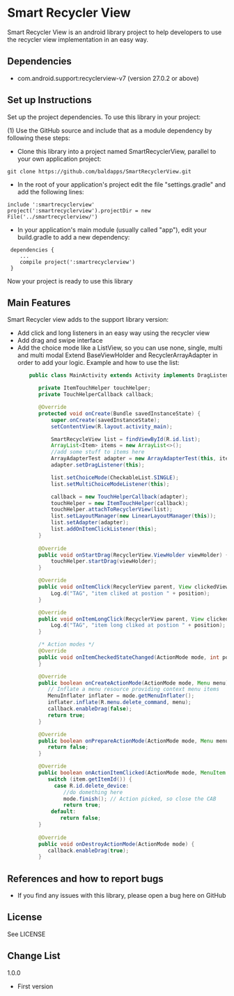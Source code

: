 # Smart Recycler View

Smart Recycler View is an android library project to help developers to use the recycler view implementation in an easy way.

## Dependencies
* com.android.support:recyclerview-v7 (version 27.0.2 or above)

## Set up Instructions
Set up the project dependencies. To use this library in your project:

(1) Use the GitHub source and include that as a module dependency by following these steps:
 * Clone this library into a project named SmartRecyclerView, parallel to your own application project:
```shell
git clone https://github.com/baldapps/SmartRecyclerView.git
```
 * In the root of your application's project edit the file "settings.gradle" and add the following lines:
```shell
include ':smartrecyclerview'
project(':smartrecyclerview').projectDir = new File('../smartrecyclerview/')
```
 * In your application's main module (usually called "app"), edit your build.gradle to add a new dependency:
```shell
 dependencies {
    ...
    compile project(':smartrecyclerview')
 }
```
Now your project is ready to use this library

## Main Features
Smart Recycler view adds to the support library version:
 * Add click and long listeners in an easy way using the recycler view
 * Add drag and swipe interface
 * Add the choice mode like a ListView, so you can use none, single, multi and multi modal
 Extend BaseViewHolder and RecyclerArrayAdapter in order to add your logic. Example and how to use the list:
 ```java
        public class MainActivity extends Activity implements DragListener, SmartRecycleView.OnItemClickListener, MultiChoiceModeListener {

           private ItemTouchHelper touchHelper;
           private TouchHelperCallback callback;

           @Override
           protected void onCreate(Bundle savedInstanceState) {
               super.onCreate(savedInstanceState);
               setContentView(R.layout.activity_main);

               SmartRecycleView list = findViewById(R.id.list);
               ArrayList<Item> items = new ArrayList<>();
               //add some stuff to items here
               ArrayAdapterTest adapter = new ArrayAdapterTest(this, items);
               adapter.setDragListener(this);

               list.setChoiceMode(CheckableList.SINGLE);
               list.setMultiChoiceModeListener(this);

               callback = new TouchHelperCallback(adapter);
               touchHelper = new ItemTouchHelper(callback);
               touchHelper.attachToRecyclerView(list);
               list.setLayoutManager(new LinearLayoutManager(this));
               list.setAdapter(adapter);
               list.addOnItemClickListener(this);
           }
        
           @Override
           public void onStartDrag(RecyclerView.ViewHolder viewHolder) {
               touchHelper.startDrag(viewHolder);
           }

           @Override
           public void onItemClick(RecyclerView parent, View clickedView, int position) {
               Log.d("TAG", "item cliked at postion " + position);
           }

           @Override
           public void onItemLongClick(RecyclerView parent, View clickedView, int position) {
               Log.d("TAG", "item long cliked at postion " + position);
           }

           /* Action modes */
           @Override
           public void onItemCheckedStateChanged(ActionMode mode, int position, long id, boolean checked) {
           }

           @Override
           public boolean onCreateActionMode(ActionMode mode, Menu menu) {
              // Inflate a menu resource providing context menu items
              MenuInflater inflater = mode.getMenuInflater();
              inflater.inflate(R.menu.delete_command, menu);
              callback.enableDrag(false);
              return true;
           }

           @Override
           public boolean onPrepareActionMode(ActionMode mode, Menu menu) {
              return false;
           }

           @Override
           public boolean onActionItemClicked(ActionMode mode, MenuItem item) {
              switch (item.getItemId()) {
                case R.id.delete_device:
                   //do domething here
                   mode.finish(); // Action picked, so close the CAB
                   return true;
               default:
                  return false;
           }
    
           @Override
           public void onDestroyActionMode(ActionMode mode) {
              callback.enableDrag(true);
           }
 ```

## References and how to report bugs
* If you find any issues with this library, please open a bug here on GitHub

## License
See LICENSE

## Change List

1.0.0
 * First version